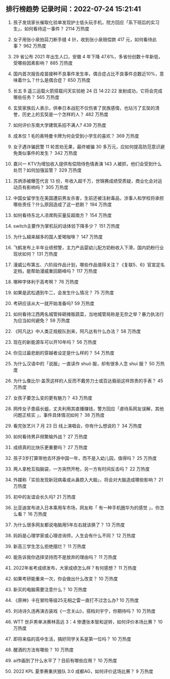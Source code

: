 
## 排行榜趋势 记录时间：2022-07-24 15:21:41
  
  1. 孩子发烧家长催取化验单发现护士低头玩手机，院方回应「系下班后的实习生」，如何看待这一事件？ 2114 万热度
    
  2. 女子用张小泉拍蒜刀断手缝 4 针，收到张小泉赔偿款 417 元，如何看待此事？ 962 万热度
    
  3. 29 省公布 2021 年出生人口，安徽 4 年下降 47.6%，多省份创数十年新低，受哪些因素影响？ 885 万热度
    
  4. 国内首次报告疫苗接种不良事件发生率，偶合症占比不良事件总数近10%，意味着什么？什么是偶合症？ 650 万热度
    
  5. 长五 B 遥三运载火箭搭载问天实验舱 24 日 14:22:22 发射成功，它将会完成哪些任务？ 565 万热度
    
  6. 玄奘家族后人表示，供奉日本战犯不仅伤害了民族感情，也玷污了玄奘的清誉，历史上的玄奘是一个怎样的人？ 482 万热度
    
  7. 如何评价东南大学建筑系招不满人? 439 万热度
    
  8. 成本仅 1 毛的奥特曼卡牌为何会受到小学生的喜欢？ 369 万热度
    
  9. 女子遇诈骗民警 11 轮苦劝无果，最终被骗 30 多万元，应如何提高防范意识避免类似事件的发生？ 342 万热度
    
  10. 嘉兴一 KTV为增加收入提供有偿陪侍色情表演 143 人被抓，他们会受到什么处罚？如何加强监管？ 329 万热度
    
  11. 苏炳添被曝签代言 13 份，年收入超千万，世锦赛成绩受质疑，商业化会对运动员有影响吗？ 305 万热度
    
  12. 中国女留学生在美国遭前男友杀害，生前还被注射毒品，涉事人和学校将承担哪些责任？什么原因造成了这一悲剧？ 194 万热度
    
  13. 如何看待东北人凉席购买量反超南方？ 154 万热度
    
  14. switch主要作为掌机玩的话体验下降多少？ 151 万热度
    
  15. 为什么越来越多的国人爱喝咖啡？ 147 万热度
    
  16. 飞鹤发布上半年业绩预警，主力产品婴幼儿配方奶粉收入下滑，国内奶粉行业现状如何？ 131 万热度
    
  17. 漫威公布第五、六阶段作品计划，哪些作品值得关注？《复联5、6》官宣定名定档，能帮助漫威重回巅峰吗？ 117 万热度
    
  18. 哪种字体利于高考啊？ 76 万热度
    
  19. 如果是武松遇到牛二，会发生什么情况？ 75 万热度
    
  20. 考研应该从大一就开始准备吗? 59 万热度
    
  21. 如何看待江西两名城管摔砸摊贩蔬菜，当地城管局称是无奈之举？暴力执法行为应当如何避免？ 59 万热度
    
  22. 《阿凡达》中人类正规舰队到来，阿凡达有什么办法？ 58 万热度
    
  23. 现在的新能源车可以开10年吗？ 56 万热度
    
  24. 你见过最悲剧的穿越者设定是什么样的？ 54 万热度
    
  25. 为什么汉语中的「说服」一直读作 shuō 服，却有很多人念 shuì 服？ 50 万热度
    
  26. 为什么像比尔·盖茨这样的人反而不戴劳力士或百达翡丽这样昂贵的手表？ 45 万热度
    
  27. 女孩子要怎么变的更有魅力？ 43 万热度
    
  28. 网传女子患癌长蛆，丈夫利用其直播赚钱，警方回应「虐待系网友误解，其他问题正核实 」，事件具体情况如何？ 38 万热度
    
  29. 看完张艺兴 7 月 23 日 线上演唱会，你有什么想说的？ 34 万热度
    
  30. 如何看待男乒频繁输外战？ 27 万热度
    
  31. 成绩真的比快乐更重要吗？ 27 万热度
    
  32. 孩子3岁打算带他去环游中国一年，而不是入幼儿园，值得吗？ 25 万热度
    
  33. 两人拿枪互指脑袋，一方突然开枪，另一方有时间反击吗？ 22 万热度
    
  34. 外媒称「实验发现新冠病毒或从鼻腔入大脑」，将会对大脑造成哪些影响？ 21 万热度
    
  35. 初中的友谊会长久吗? 21 万热度
    
  36. 比亚迪宣布进入日本乘用车市场，网友称「 有一种手机圈华为的感觉 」，你怎么看？ 16 万热度
    
  37. 为什么很多网友都说电脑用5年左右就该换了？ 13 万热度
    
  38. 妈妈是心理学家或心理咨询师，人生会有什么不同？ 12 万热度
    
  39. 新高三学生怎么拒绝摆烂？ 11 万热度
    
  40. 能告诉我你选择坚持而不是放弃的理由吗？ 11 万热度
    
  41. 2022年省考成绩发布，大家成绩怎么样？有何感想？ 11 万热度
    
  42. 如果考研能重来一次，你会做出什么改变？ 10 万热度
    
  43. 新买的电脑需要注意什么？ 10 万热度
    
  44. 《原神》卡在冒险等级25无相之雷一直打不过怎么办? 10 万热度
    
  45. 刘诗诗久违再演古装戏《一念关山》，搭档刘宇宁，你期待吗？ 10 万热度
    
  46. WTT 世乒男单决赛林高远 3：4 惨遭张本智和逆转，如何评价本场比赛？ 10 万热度
    
  47. 即将来临的高中生活，搞好同学关系是第一位吗？ 10 万热度
    
  48. 醒酒的方法有哪些？ 10 万热度
    
  49. ai作画到了什么水平了？目前有哪些应用？ 10 万热度
    
  50. 2022 KPL 夏季赛重庆狼队 3:0 成都AG，如何评价这场比赛？ 9 万热度
    